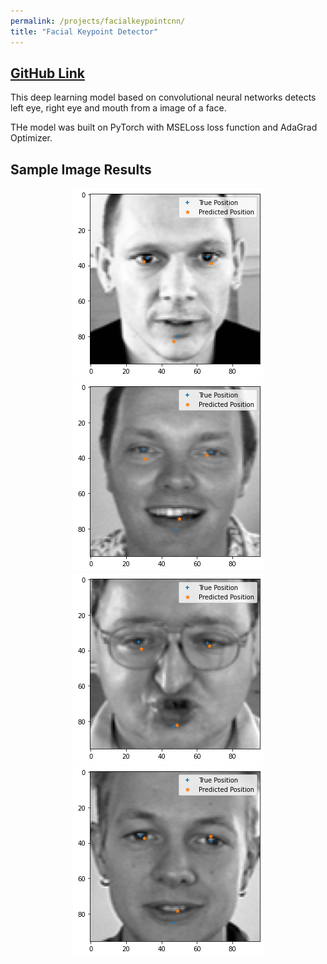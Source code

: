```yaml
---
permalink: /projects/facialkeypointcnn/
title: "Facial Keypoint Detector"
---
```

## [GitHub Link](https://github.com/PSRahul/facial-keypoint-cnn)



This deep learning model based on convolutional neural networks detects left eye, right eye and mouth from a image of a face.

THe model was built on PyTorch with MSELoss loss function and AdaGrad Optimizer.

## Sample Image Results

<center><img src="/assets/images/keypoint/sample1.png" alt="PnP Based Pose Estimation"></center>
<center><img src="/assets/images/keypoint/sample2.png" alt="PnP Based Pose Estimation"></center>
<center><img src="/assets/images/keypoint/sample3.png" alt="PnP Based Pose Estimation"></center>
<center><img src="/assets/images/keypoint/sample4.png" alt="PnP Based Pose Estimation"></center>
